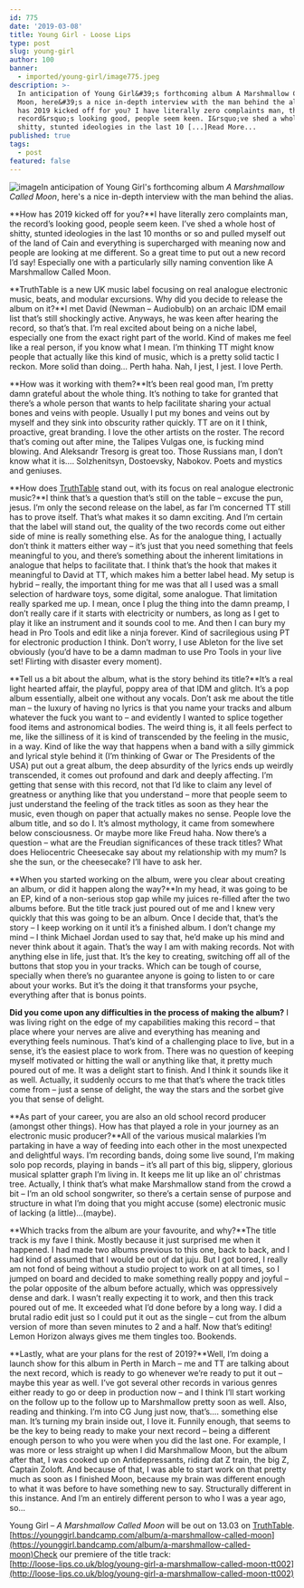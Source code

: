 ```yaml
---
id: 775
date: '2019-03-08'
title: Young Girl - Loose Lips
type: post
slug: young-girl
author: 100
banner:
  - imported/young-girl/image775.jpeg
description: >-
  In anticipation of Young Girl&#39;s forthcoming album A Marshmallow Called
  Moon, here&#39;s a nice in-depth interview with the man behind the alias. How
  has 2019 kicked off for you? I have literally zero complaints man, the
  record&rsquo;s looking good, people seem keen. I&rsquo;ve shed a whole host of
  shitty, stunted ideologies in the last 10 [...]Read More...
published: true
tags:
  - post
featured: false
---
```

![image](../imported/young-girl/image775.jpeg)In anticipation of Young Girl's forthcoming album _A Marshmallow Called Moon_, here's a nice in-depth interview with the man behind the alias.

**How has 2019 kicked off for you?**I have literally zero complaints man, the record’s looking good, people seem keen. I’ve shed a whole host of shitty, stunted ideologies in the last 10 months or so and pulled myself out of the land of Cain and everything is supercharged with meaning now and people are looking at me different. So a great time to put out a new record I’d say! Especially one with a particularly silly naming convention like A Marshmallow Called Moon. 

**TruthTable is a new UK music label focusing on real analogue electronic music, beats, and modular excursions. Why did you decide to release the album on it?**I met David (Newman – Audiobulb) on an archaic IDM email list that’s still shockingly active. Anyways, he was keen after hearing the record, so that’s that. I’m real excited about being on a niche label, especially one from the exact right part of the world. Kind of makes me feel like a real person, if you know what I mean. I’m thinking TT might know people that actually like this kind of music, which is a pretty solid tactic I reckon. More solid than doing… Perth haha. Nah, I jest, I jest. I love Perth. 

**How was it working with them?**It’s been real good man, I’m pretty damn grateful about the whole thing. It’s nothing to take for granted that there’s a whole person that wants to help facilitate sharing your actual bones and veins with people. Usually I put my bones and veins out by myself and they sink into obscurity rather quickly. TT are on it I think, proactive, great branding. I love the other artists on the roster. The record that’s coming out after mine, the Talipes Vulgas one, is fucking mind blowing. And Aleksandr Tresorg is great too. Those Russians man, I don’t know what it is…. Solzhenitsyn, Dostoevsky, Nabokov. Poets and mystics and geniuses. 

**How does [TruthTable](http://www.truthtable.co.uk/) stand out, with its focus on real analogue electronic music?**I think that’s a question that’s still on the table – excuse the pun, jesus. I’m only the second release on the label, as far I’m concerned TT still has to prove itself. That’s what makes it so damn exciting. And I’m certain that the label will stand out, the quality of the two records come out either side of mine is really something else. As for the analogue thing, I actually don’t think it matters either way – it’s just that you need something that feels meaningful to you, and there’s something about the inherent limitations in analogue that helps to facilitate that. I think that’s the hook that makes it meaningful to David at TT, which makes him a better label head. My setup is hybrid – really, the important thing for me was that all I used was a small selection of hardware toys, some digital, some analogue. That limitation really sparked me up. I mean, once I plug the thing into the damn preamp, I don’t really care if it starts with electricity or numbers, as long as I get to play it like an instrument and it sounds cool to me. And then I can bury my head in Pro Tools and edit like a ninja forever. Kind of sacrilegious using PT for electronic production I think. Don’t worry, I use Ableton for the live set obviously (you’d have to be a damn madman to use Pro Tools in your live set! Flirting with disaster every moment).

**Tell us a bit about the album, what is the story behind its title?**It’s a real light hearted affair, the playful, poppy area of that IDM and glitch. It’s a pop album essentially, albeit one without any vocals. Don’t ask me about the title man – the luxury of having no lyrics is that you name your tracks and album whatever the fuck you want to – and evidently I wanted to splice together food items and astronomical bodies. The weird thing is, it all feels perfect to me, like the silliness of it is kind of transcended by the feeling in the music, in a way. Kind of like the way that happens when a band with a silly gimmick and lyrical style behind it (I’m thinking of Gwar or The Presidents of the USA) put out a great album, the deep absurdity of the lyrics ends up weirdly transcended, it comes out profound and dark and deeply affecting. I’m getting that sense with this record, not that I’d like to claim any level of greatness or anything like that you understand – more that people seem to just understand the feeling of the track titles as soon as they hear the music, even though on paper that actually makes no sense. People love the album title, and so do I. It’s almost mythology, it came from somewhere below consciousness. Or maybe more like Freud haha. Now there’s a question – what are the Freudian significances of these track titles? What does Heliocentric Cheesecake say about my relationship with my mum? Is she the sun, or the cheesecake? I’ll have to ask her. 

**When you started working on the album, were you clear about creating an album, or did it happen along the way?**In my head, it was going to be an EP, kind of a non-serious stop gap while my juices re-filled after the two albums before. But the title track just poured out of me and I knew very quickly that this was going to be an album. Once I decide that, that’s the story – I keep working on it until it’s a finished album. I don’t change my mind – I think Michael Jordan used to say that, he’d make up his mind and never think about it again. That’s the way I am with making records. Not with anything else in life, just that. It’s the key to creating, switching off all of the buttons that stop you in your tracks. Which can be tough of course, specially when there’s no guarantee anyone is going to listen to or care about your works. But it’s the doing it that transforms your psyche, everything after that is bonus points. 

**Did you come upon any difficulties in the process of making the album?** I was living right on the edge of my capabilities making this record – that place where your nerves are alive and everything has meaning and everything feels numinous. That’s kind of a challenging place to live, but in a sense, it’s the easiest place to work from. There was no question of keeping myself motivated or hitting the wall or anything like that, it pretty much poured out of me. It was a delight start to finish. And I think it sounds like it as well. Actually, it suddenly occurs to me that that’s where the track titles come from – just a sense of delight, the way the stars and the sorbet give you that sense of delight. 

**As part of your career, you are also an old school record producer (amongst other things). How has that played a role in your journey as an electronic music producer?**All of the various musical malarkies I’m partaking in have a way of feeding into each other in the most unexpected and delightful ways. I’m recording bands, doing some live sound, I’m making solo pop records, playing in bands – it’s all part of this big, slippery, glorious musical splatter graph I’m living in. It keeps me lit up like an ol’ christmas tree. Actually, I think that’s what make Marshmallow stand from the crowd a bit – I’m an old school songwriter, so there’s a certain sense of purpose and structure in what I’m doing that you might accuse (some) electronic music of lacking (a little)…(maybe). 

**Which tracks from the album are your favourite, and why?**The title track is my fave I think. Mostly because it just surprised me when it happened. I had made two albums previous to this one, back to back, and I had kind of assumed that I would be out of dat juju. But I got bored, I really am not fond of being without a studio project to work on at all times, so I jumped on board and decided to make something really poppy and joyful – the polar opposite of the album before actually, which was oppressively dense and dark. I wasn’t really expecting it to work, and then this track poured out of me. It exceeded what I’d done before by a long way. I did a brutal radio edit just so I could put it out as the single – cut from the album version of more than seven minutes to 2 and a half. Now that’s editing! Lemon Horizon always gives me them tingles too. Bookends. 

**Lastly, what are your plans for the rest of 2019?**Well, I’m doing a launch show for this album in Perth in March – me and TT are talking about the next record, which is ready to go whenever we’re ready to put it out – maybe this year as well. I’ve got several other records in various genres either ready to go or deep in production now – and I think I’ll start working on the follow up to the follow up to Marshmallow pretty soon as well. Also, reading and thinking. I’m into CG Jung just now, that’s…. something else man. It’s turning my brain inside out, I love it. Funnily enough, that seems to be the key to being ready to make your next record – being a different enough person to who you were when you did the last one. For example, I was more or less straight up when I did Marshmallow Moon, but the album after that, I was cooked up on Antidepressants, riding dat Z train, the big Z, Captain Zoloft. And because of that, I was able to start work on that pretty much as soon as I finished Moon, because my brain was different enough to what it was before to have something new to say. Structurally different in this instance. And I’m an entirely different person to who I was a year ago, so… 

Young Girl – _A Marshmallow Called Moon_ will be out on 13.03 on [TruthTable](https://truthtable.bandcamp.com/).  
[https://younggirl.bandcamp.com/album/a-marshmallow-called-moon](https://younggirl.bandcamp.com/album/a-marshmallow-called-moon)Check our premiere of the title track:  
[http://loose-lips.co.uk/blog/young-girl-a-marshmallow-called-moon-tt002](http://loose-lips.co.uk/blog/young-girl-a-marshmallow-called-moon-tt002)
